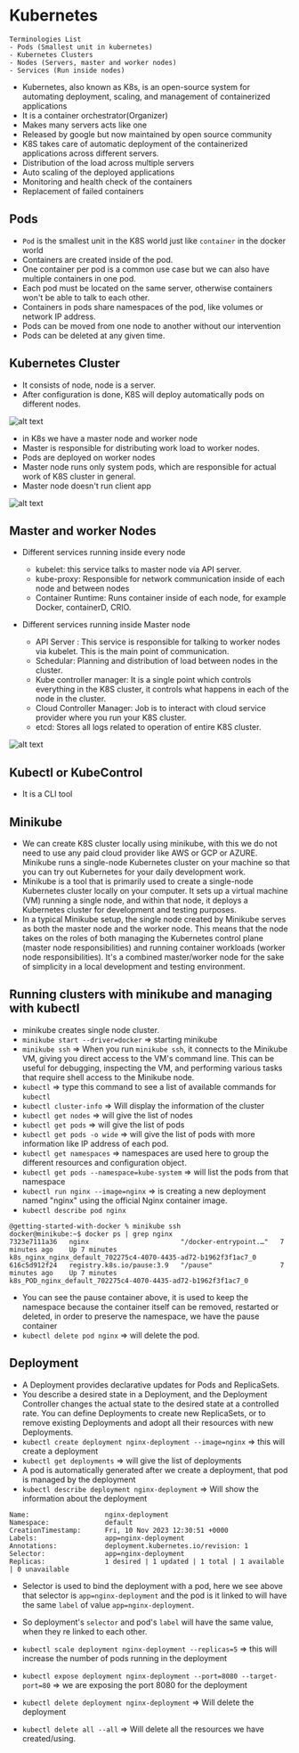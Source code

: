 # Kubernetes


```
Terminologies List
- Pods (Smallest unit in kubernetes)
- Kubernetes Clusters
- Nodes (Servers, master and worker nodes)
- Services (Run inside nodes)
```

- Kubernetes, also known as K8s, is an open-source system for automating deployment, scaling, and management of containerized applications
- It is a container orchestrator(Organizer)
- Makes many servers acts like one
- Released by google but now maintained by open source community
- K8S takes care of automatic deployment of the containerized applications across different servers.
- Distribution of the load across multiple servers
- Auto scaling of the deployed applications
- Monitoring and health check of the containers
- Replacement of failed containers

## Pods

- `Pod` is the smallest unit in the K8S world just like `container` in the docker world
- Containers are created inside of the pod.
- One container per pod is a common use case but we can also have multiple containers in one pod.
- Each pod must be located on the same server, otherwise containers won't be able to talk to each other.
- Containers in pods share namespaces of the pod, like volumes or network IP address.
- Pods can be moved from one node to another without our intervention
- Pods can be deleted at any given time.

## Kubernetes Cluster

- It consists of node, node is a server.
- After configuration is done, K8S will deploy automatically pods on different nodes.

![alt text](../images/cluster.png)

- in K8s we have a master node and worker node
- Master is responsible for distributing work load to worker nodes.
- Pods are deployed on worker nodes
- Master node runs only system pods, which are responsible for actual work of K8S cluster in general.
- Master node doesn't run client app

![alt text](../images/master_node.png)

## Master and worker Nodes

- Different services running inside every node

  - kubelet: this service talks to master node via API server.
  - kube-proxy: Responsible for network communication inside of each node and between nodes
  - Container Runtime: Runs container inside of each node, for example Docker, containerD, CRIO.

- Different services running inside Master node
  - API Server : This service is responsible for talking to worker nodes via kubelet. This is the main point of communication.
  - Schedular: Planning and distribution of load between nodes in the cluster.
  - Kube controller manager: It is a single point which controls everything in the K8S cluster, it controls what happens in each of the node in the cluster.
  - Cloud Controller Manager: Job is to interact with cloud service provider where you run your K8S cluster.
  - etcd: Stores all logs related to operation of entire K8S cluster.

![alt text](../images/node_services.png)

## Kubectl or KubeControl

- It is a CLI tool

## Minikube

- We can create K8S cluster locally using minikube, with this we do not need to use any paid cloud provider like AWS or GCP or AZURE. Minikube runs a single-node Kubernetes cluster on your machine so that you can try out Kubernetes for your daily development work.
- Minikube is a tool that is primarily used to create a single-node Kubernetes cluster locally on your computer. It sets up a virtual machine (VM) running a single node, and within that node, it deploys a Kubernetes cluster for development and testing purposes.
- In a typical Minikube setup, the single node created by Minikube serves as both the master node and the worker node. This means that the node takes on the roles of both managing the Kubernetes control plane (master node responsibilities) and running container workloads (worker node responsibilities). It's a combined master/worker node for the sake of simplicity in a local development and testing environment.

## Running clusters with minikube and managing with kubectl

- minikube creates single node cluster.
- `minikube start --driver=docker` => starting minikube
- `minikube ssh` => When you run `minikube ssh`, it connects to the Minikube VM, giving you direct access to the VM's command line. This can be useful for debugging, inspecting the VM, and performing various tasks that require shell access to the Minikube node.
- `kubectl` => type this command to see a list of available commands for `kubectl`
- `kubectl cluster-info` => Will display the information of the cluster
- `kubectl get nodes` => will give the list of nodes
- `kubectl get pods` => will give the list of pods
- `kubectl get pods -o wide` => will give the list of pods with more information like IP address of each pod.
- `kubectl get namespaces` => namespaces are used here to group the different resources and configuration object.
- `kubectl get pods --namespace=kube-system` => will list the pods from that namespace
- `kubectl run nginx --image=nginx` => is creating a new deployment named "nginx" using the official Nginx container image.
- `kubectl describe pod nginx`

```
@getting-started-with-docker % minikube ssh
docker@minikube:~$ docker ps | grep nginx
7323e7111a36   nginx                       "/docker-entrypoint.…"   7 minutes ago    Up 7 minutes              k8s_nginx_nginx_default_702275c4-4070-4435-ad72-b1962f3f1ac7_0
616c5d912f24   registry.k8s.io/pause:3.9   "/pause"                 7 minutes ago    Up 7 minutes              k8s_POD_nginx_default_702275c4-4070-4435-ad72-b1962f3f1ac7_0
```

- You can see the pause container above, it is used to keep the namespace because the container itself can be removed, restarted or deleted, in order to preserve the namespace, we have the pause container
- `kubectl delete pod nginx` => will delete the pod.

## Deployment

- A Deployment provides declarative updates for Pods and ReplicaSets.
- You describe a desired state in a Deployment, and the Deployment Controller changes the actual state to the desired state at a controlled rate. You can define Deployments to create new ReplicaSets, or to remove existing Deployments and adopt all their resources with new Deployments.
- `kubectl create deployment nginx-deployment --image=nginx` => this will create a deployment
- `kubectl get deployments` => will give the list of deployments
- A pod is automatically generated after we create a deployment, that pod is managed by the deployment
- `kubectl describe deployment nginx-deployment` => Will show the information about the deployment

```
Name:                   nginx-deployment
Namespace:              default
CreationTimestamp:      Fri, 10 Nov 2023 12:30:51 +0000
Labels:                 app=nginx-deployment
Annotations:            deployment.kubernetes.io/revision: 1
Selector:               app=nginx-deployment
Replicas:               1 desired | 1 updated | 1 total | 1 available | 0 unavailable
```

- Selector is used to bind the deployment with a pod, here we see above that selector is `app=nginx-deployment` and the pod is it linked to will have the same `label` of value `app=nginx-deployment`.
- So deployment's `selector` and pod's `label` will have the same value, when they re linked to each other.

- `kubectl scale deployment nginx-deployment --replicas=5` => this will increase the number of pods running in the deployment
- `kubectl expose deployment nginx-deployment --port=8080 --target-port=80` => we are exposing the port 8080 for the deployment
- `kubectl delete deployment nginx-deployment` => Will delete the deployment

- `kubectl delete all --all` => Will delete all the resources we have created/using.